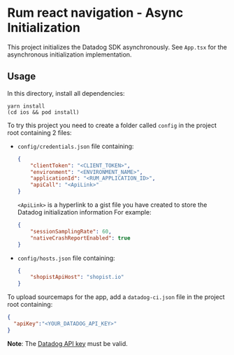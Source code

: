 # Rum react navigation - Async Initialization

This project initializes the Datadog SDK asynchronously.
See `App.tsx` for the asynchronous initialization implementation.

## Usage

In this directory, install all dependencies:

```shell
yarn install
(cd ios && pod install)
```

To try this project you need to create a folder called `config` in the project root containing 2 files:

- `config/credentials.json` file containing:

    ```json
    {
        "clientToken": "<CLIENT_TOKEN>",
        "environment": "<ENVIRONMENT_NAME>",
        "applicationId": "<RUM_APPLICATION_ID>",
        "apiCall": "<ApiLink>"
    }
    ```

    `<ApiLink>` is a hyperlink to a gist file you have created to store the Datadog initialization information
    For example:

    ```json
    {
        "sessionSamplingRate": 60,
        "nativeCrashReportEnabled": true
    }
    ```

- `config/hosts.json` file containing:

    ```json
    {
        "shopistApiHost": "shopist.io"
    }
    ```

To upload sourcemaps for the app, add a `datadog-ci.json` file in the project root containing:

```json
{
  "apiKey":"<YOUR_DATADOG_API_KEY>"
}
```

**Note**: The [Datadog API key][2] must be valid.

[1]: https://docs.datadoghq.com/real_user_monitoring/error_tracking/reactnative/#alternatives-to-datadog-react-native-wizard
[2]: https://docs.datadoghq.com/account_management/api-app-keys/#application-keys
